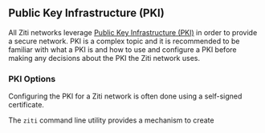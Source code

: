 ## Public Key Infrastructure (PKI)

All Ziti networks leverage [Public Key Infrastructure (PKI)](https://en.wikipedia.org/wiki/Public_key_infrastructure) in
order to provide a secure network.  PKI is a complex topic and it is recommended to be familiar with what a PKI is and
how to use and configure a PKI before making any decisions about the PKI the Ziti network uses.

### PKI Options

Configuring the PKI for a Ziti network is often done using a self-signed certificate.  

The `ziti` command line utility provides a mechanism to create 
